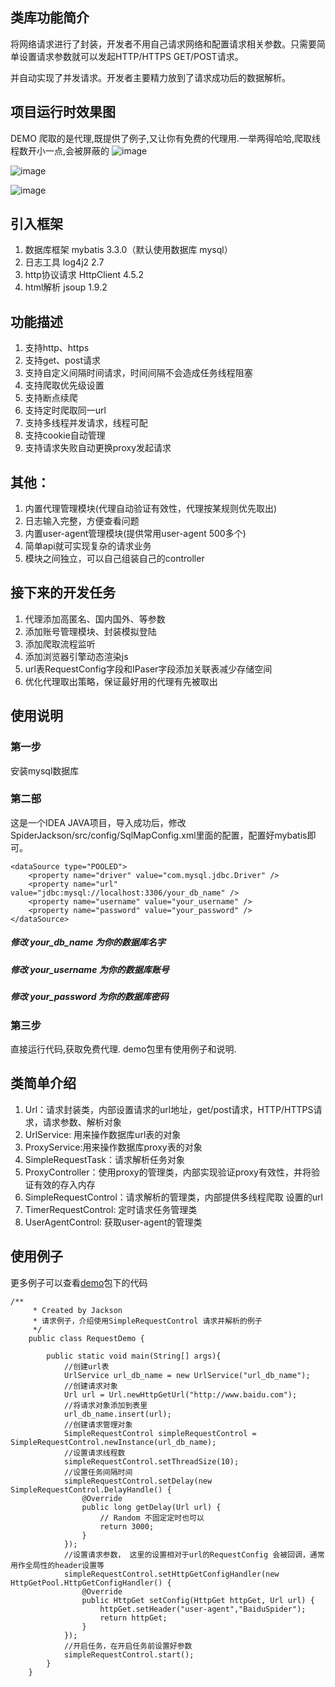 ## 类库功能简介

将网络请求进行了封装，开发者不用自己请求网络和配置请求相关参数。只需要简单设置请求参数就可以发起HTTP/HTTPS GET/POST请求。

并自动实现了并发请求。开发者主要精力放到了请求成功后的数据解析。


## 项目运行时效果图
DEMO 爬取的是代理,既提供了例子,又让你有免费的代理用.一举两得哈哈,爬取线程数开小一点,会被屏蔽的
![image](https://raw.githubusercontent.com/MrJiao/SpiderJackson/master/images/idea%E6%88%AA%E5%9B%BE.png)

![image](https://raw.githubusercontent.com/MrJiao/SpiderJackson/master/images/mysql1.png)


![image](https://raw.githubusercontent.com/MrJiao/SpiderJackson/master/images/proxy.png)


## 引入框架

1. 数据库框架 mybatis 3.3.0（默认使用数据库 mysql）
2. 日志工具 log4j2 2.7
3. http协议请求 HttpClient 4.5.2
4. html解析 jsoup 1.9.2

## 功能描述

1. 支持http、https
2. 支持get、post请求
3. 支持自定义间隔时间请求，时间间隔不会造成任务线程阻塞
4. 支持爬取优先级设置
5. 支持断点续爬
6. 支持定时爬取同一url
7. 支持多线程并发请求，线程可配
8. 支持cookie自动管理
9. 支持请求失败自动更换proxy发起请求

## 其他：

1. 内置代理管理模块(代理自动验证有效性，代理按某规则优先取出)
2. 日志输入完整，方便查看问题
3. 内置user-agent管理模块(提供常用user-agent 500多个)
4. 简单api就可实现复杂的请求业务
5. 模块之间独立，可以自己组装自己的controller

## 接下来的开发任务

1. 代理添加高匿名、国内国外、等参数
2. 添加账号管理模块、封装模拟登陆
3. 添加爬取流程监听
4. 添加浏览器引擎动态渲染js
5. url表RequestConfig字段和IPaser字段添加关联表减少存储空间
6. 优化代理取出策略，保证最好用的代理有先被取出

## 使用说明
### 第一步
安装mysql数据库


### 第二部
这是一个IDEA JAVA项目，导入成功后，修改SpiderJackson/src/config/SqlMapConfig.xml里面的配置，配置好mybatis即可。

    <dataSource type="POOLED">
        <property name="driver" value="com.mysql.jdbc.Driver" />
        <property name="url" value="jdbc:mysql://localhost:3306/your_db_name" />
        <property name="username" value="your_username" />
        <property name="password" value="your_password" />
    </dataSource>

##### 修改 your_db_name 为你的数据库名字 
##### 修改 your_username 为你的数据库账号 
##### 修改 your_password 为你的数据库密码

### 第三步
直接运行代码,获取免费代理.
demo包里有使用例子和说明.
## 类简单介绍

1. Url：请求封装类，内部设置请求的url地址，get/post请求，HTTP/HTTPS请求，请求参数、解析对象
2. UrlService: 用来操作数据库url表的对象
3. ProxyService:用来操作数据库proxy表的对象
4. SimpleRequestTask：请求解析任务对象
5. ProxyController：使用proxy的管理类，内部实现验证proxy有效性，并将验证有效的存入内存
6. SimpleRequestControl：请求解析的管理类，内部提供多线程爬取 设置的url
7. TimerRequestControl: 定时请求任务管理类
8. UserAgentControl: 获取user-agent的管理类

## 使用例子
更多例子可以查看[demo](https://github.com/MrJiao/SpiderJackson/tree/master/src/com/demo)包下的代码


```
/**
     * Created by Jackson 
     * 请求例子，介绍使用SimpleRequestControl 请求并解析的例子
     */
    public class RequestDemo {
    
        public static void main(String[] args){
            //创建url表
            UrlService url_db_name = new UrlService("url_db_name");
            //创建请求对象
            Url url = Url.newHttpGetUrl("http://www.baidu.com");
            //将请求对象添加到表里
            url_db_name.insert(url);
            //创建请求管理对象
            SimpleRequestControl simpleRequestControl = SimpleRequestControl.newInstance(url_db_name);
            //设置请求线程数
            simpleRequestControl.setThreadSize(10);
            //设置任务间隔时间
            simpleRequestControl.setDelay(new SimpleRequestControl.DelayHandle() {
                @Override
                public long getDelay(Url url) {
                    // Random 不固定定时也可以
                    return 3000;
                }
            });
            //设置请求参数， 这里的设置相对于url的RequestConfig 会被回调，通常用作全局性的header设置等
            simpleRequestControl.setHttpGetConfigHandler(new HttpGetPool.HttpGetConfigHandler() {
                @Override
                public HttpGet setConfig(HttpGet httpGet, Url url) {
                    httpGet.setHeader("user-agent","BaiduSpider");
                    return httpGet;
                }
            });
            //开启任务，在开启任务前设置好参数
            simpleRequestControl.start();
        }
    }
```
